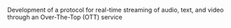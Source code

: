 Development of a protocol for real-time streaming of audio, text, and video through an Over-The-Top (OTT) service

